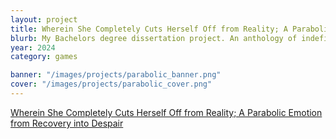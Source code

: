 ```yaml
---
layout: project
title: Wherein She Completely Cuts Herself Off from Reality; A Parabolic Emotion from Recovery into Despair
blurb: My Bachelors degree dissertation project. An anthology of indefinitely repeatable poetic games.
year: 2024
category: games

banner: "/images/projects/parabolic_banner.png"
cover: "/images/projects/parabolic_cover.png"
---
```

[Wherein She Completely Cuts Herself Off from Reality; A Parabolic Emotion from Recovery into Despair](https://kimeraroyal.itch.io/parabolic-emotion)